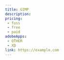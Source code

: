 ```yaml
---
title: GIMP
description:
pricing:
 - foss  
 - free  
 - paid
adobeApps:
 - OTHER
 - XD
link: https://example.com
---
```

